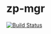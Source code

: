 # zp-mgr
[![Build Status](https://travis-ci.org/davidkna/zp-mgr.svg?branch=master)](https://travis-ci.org/davidkna/zp-mgr)
